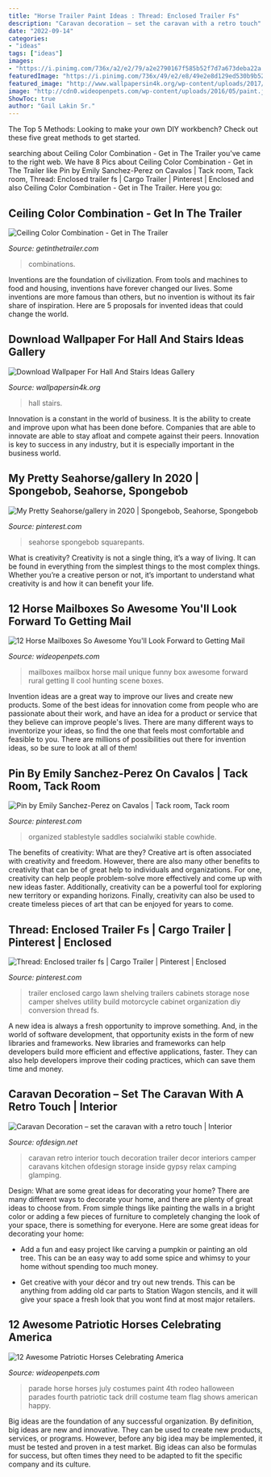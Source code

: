 ```yaml
---
title: "Horse Trailer Paint Ideas : Thread: Enclosed Trailer Fs"
description: "Caravan decoration – set the caravan with a retro touch"
date: "2022-09-14"
categories:
- "ideas"
tags: ["ideas"]
images:
- "https://i.pinimg.com/736x/a2/e2/79/a2e2790167f585b52f7d7a673deba22a.jpg"
featuredImage: "https://i.pinimg.com/736x/49/e2/e8/49e2e8d129ed530b9b522418e73e4d7b--spongebob-seahorses.jpg"
featured_image: "http://www.wallpapersin4k.org/wp-content/uploads/2017/04/Wallpaper-For-Hall-And-Stairs-Ideas-6.jpg"
image: "http://cdn0.wideopenpets.com/wp-content/uploads/2016/05/paint.jpg"
ShowToc: true
author: "Gail Lakin Sr."
---
```



The Top 5 Methods:
Looking to make your own DIY workbench? Check out these five great methods to get started.

	

		
searching about Ceiling Color Combination - Get in The Trailer you've came to the right web. We have 8 Pics about Ceiling Color Combination - Get in The Trailer like Pin by Emily Sanchez-Perez on Cavalos | Tack room, Tack room, Thread: Enclosed trailer fs | Cargo Trailer | Pinterest | Enclosed and also Ceiling Color Combination - Get in The Trailer. Here you go:
		
    
## Ceiling Color Combination - Get In The Trailer

<img loading=lazy src="https://cdn.getinthetrailer.com/wp-content/uploads/ceiling-color-combination_121603.jpg" onerror="this.onerror=null;this.src='https://tse1.mm.bing.net/th?id=OIP.FEqSp2JE4QS8MQ3uiS1JdAHaFD&amp;pid=15.1';" alt="Ceiling Color Combination - Get in The Trailer">

_Source: getinthetrailer.com_

>combinations. 

	

Inventions are the foundation of civilization. From tools and machines to food and housing, inventions have forever changed our lives. Some inventions are more famous than others, but no invention is without its fair share of inspiration. Here are 5 proposals for invented ideas that could change the world.

    
## Download Wallpaper For Hall And Stairs Ideas Gallery

<img loading=lazy src="http://www.wallpapersin4k.org/wp-content/uploads/2017/04/Wallpaper-For-Hall-And-Stairs-Ideas-6.jpg" onerror="this.onerror=null;this.src='https://tse3.mm.bing.net/th?id=OIP.w7PgLzmrxAJ-Coz0KKVP7wHaJ3&amp;pid=15.1';" alt="Download Wallpaper For Hall And Stairs Ideas Gallery">

_Source: wallpapersin4k.org_

>hall stairs. 

	

Innovation is a constant in the world of business. It is the ability to create and improve upon what has been done before. Companies that are able to innovate are able to stay afloat and compete against their peers. Innovation is key to success in any industry, but it is especially important in the business world.

    
## My Pretty Seahorse/gallery In 2020 | Spongebob, Seahorse, Spongebob

<img loading=lazy src="https://i.pinimg.com/736x/49/e2/e8/49e2e8d129ed530b9b522418e73e4d7b--spongebob-seahorses.jpg" onerror="this.onerror=null;this.src='https://tse4.mm.bing.net/th?id=OIP.RHvaNjn5_nAMIuVZkrof0QHaFr&amp;pid=15.1';" alt="My Pretty Seahorse/gallery in 2020 | Spongebob, Seahorse, Spongebob">

_Source: pinterest.com_

>seahorse spongebob squarepants. 

	

What is creativity?
Creativity is not a single thing, it’s a way of living. It can be found in everything from the simplest things to the most complex things. Whether you’re a creative person or not, it’s important to understand what creativity is and how it can benefit your life.

    
## 12 Horse Mailboxes So Awesome You&#039;ll Look Forward To Getting Mail

<img loading=lazy src="http://cdn0.wideopenpets.com/wp-content/uploads/2016/07/dab0edd00ba7d96bbbb070063ab8ca39.jpg" onerror="this.onerror=null;this.src='https://tse1.mm.bing.net/th?id=OIP.r8m5n2y7n512IImC4egUWQHaKC&amp;pid=15.1';" alt="12 Horse Mailboxes So Awesome You&#039;ll Look Forward to Getting Mail">

_Source: wideopenpets.com_

>mailboxes mailbox horse mail unique funny box awesome forward rural getting ll cool hunting scene boxes. 

	

Invention ideas are a great way to improve our lives and create new products. Some of the best ideas for innovation come from people who are passionate about their work, and have an idea for a product or service that they believe can improve people's lives. There are many different ways to inventorize your ideas, so find the one that feels most comfortable and feasible to you. There are millions of possibilities out there for invention ideas, so be sure to look at all of them!

    
## Pin By Emily Sanchez-Perez On Cavalos | Tack Room, Tack Room

<img loading=lazy src="https://i.pinimg.com/736x/a2/e2/79/a2e2790167f585b52f7d7a673deba22a.jpg" onerror="this.onerror=null;this.src='https://tse4.mm.bing.net/th?id=OIP.ot_p7fApQDdxKrLLyuDq2AHaJ4&amp;pid=15.1';" alt="Pin by Emily Sanchez-Perez on Cavalos | Tack room, Tack room">

_Source: pinterest.com_

>organized stablestyle saddles socialwiki stable cowhide. 

	

The benefits of creativity: What are they?
Creative art is often associated with creativity and freedom. However, there are also many other benefits to creativity that can be of great help to individuals and organizations. For one, creativity can help people problem-solve more effectively and come up with new ideas faster. Additionally, creativity can be a powerful tool for exploring new territory or expanding horizons. Finally, creativity can also be used to create timeless pieces of art that can be enjoyed for years to come.

    
## Thread: Enclosed Trailer Fs | Cargo Trailer | Pinterest | Enclosed

<img loading=lazy src="https://i.pinimg.com/736x/a3/3e/20/a33e200cae6ce6c6a544ec87cba0f775--lawn-trailer-camper-trailer.jpg" onerror="this.onerror=null;this.src='https://tse3.mm.bing.net/th?id=OIP.TlYqKpFfL67IAoOEMwt2uQHaFh&amp;pid=15.1';" alt="Thread: Enclosed trailer fs | Cargo Trailer | Pinterest | Enclosed">

_Source: pinterest.com_

>trailer enclosed cargo lawn shelving trailers cabinets storage nose camper shelves utility build motorcycle cabinet organization diy conversion thread fs. 

	

A new idea is always a fresh opportunity to improve something. And, in the world of software development, that opportunity exists in the form of new libraries and frameworks. New libraries and frameworks can help developers build more efficient and effective applications, faster. They can also help developers improve their coding practices, which can save them time and money.

    
## Caravan Decoration – Set The Caravan With A Retro Touch | Interior

<img loading=lazy src="http://www.ofdesign.net/wp-content/uploads/files/3/6/3/caravan-decoration-set-the-caravan-with-a-retro-touch-11-363.jpg" onerror="this.onerror=null;this.src='https://tse2.mm.bing.net/th?id=OIP.8NrWcfn0Ahd6IQXALt3_IQHaJ5&amp;pid=15.1';" alt="Caravan Decoration – set the caravan with a retro touch | Interior">

_Source: ofdesign.net_

>caravan retro interior touch decoration trailer decor interiors camper caravans kitchen ofdesign storage inside gypsy relax camping glamping. 

	

Design: What are some great ideas for decorating your home?
There are many different ways to decorate your home, and there are plenty of great ideas to choose from. From simple things like painting the walls in a bright color or adding a few pieces of furniture to completely changing the look of your space, there is something for everyone. Here are some great ideas for decorating your home: 
- Add a fun and easy project like carving a pumpkin or painting an old tree. This can be an easy way to add some spice and whimsy to your home without spending too much money. 

- Get creative with your décor and try out new trends. This can be anything from adding old car parts to Station Wagon stencils, and it will give your space a fresh look that you wont find at most major retailers.

    
## 12 Awesome Patriotic Horses Celebrating America

<img loading=lazy src="http://cdn0.wideopenpets.com/wp-content/uploads/2016/05/paint.jpg" onerror="this.onerror=null;this.src='https://tse4.mm.bing.net/th?id=OIP.gf7LCUnNdyY9N1Ir1L7mxwHaKa&amp;pid=15.1';" alt="12 Awesome Patriotic Horses Celebrating America">

_Source: wideopenpets.com_

>parade horse horses july costumes paint 4th rodeo halloween parades fourth patriotic tack drill costume team flag shows american happy. 

	

Big ideas are the foundation of any successful organization. By definition, big ideas are new and innovative. They can be used to create new products, services, or programs. However, before any big idea may be implemented, it must be tested and proven in a test market. Big ideas can also be formulas for success, but often times they need to be adapted to fit the specific company and its culture.

